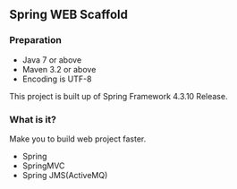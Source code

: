 ## Spring WEB Scaffold
### Preparation
+ Java 7 or above
+ Maven 3.2 or above
+ Encoding is UTF-8

This project is built up of Spring Framework 4.3.10 Release.

### What is it?
Make you to build web project faster.
+ Spring
+ SpringMVC
+ Spring JMS(ActiveMQ)